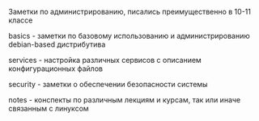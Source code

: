 Заметки по администрированию, писались преимущественно в 10-11 классе

basics - заметки по базовому использованию и администрированию debian-based дистрибутива

services - настройка различных сервисов с описанием конфигурационных файлов

security - заметки о обеспечении безопасности системы

notes - конспекты по различным лекциям и курсам, так или иначе связанным с линуксом
